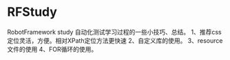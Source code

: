 # RFStudy
RobotFramework study
自动化测试学习过程的一些小技巧、总结。
1、推荐css定位灵活，方便。相对XPath定位方法更快速
2、自定义库的使用。
3、resource文件的使用
4、FOR循环的使用。